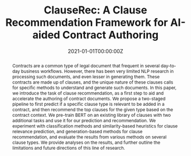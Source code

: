 ---
title: "ClauseRec: A Clause Recommendation Framework for AI-aided Contract Authoring"
authors:
- Vinay Aggarwal
- Aparna Garimella
- Balaji Vasan Srinivasan
- Anandhavelu N
- Rajiv Jain

date: "2021-01-01T00:00:00Z"
doi: ""

publishDate: "2021-01-01T00:00:00Z"

publication_types: ["conference"]

publication: "Proceedings of the 2021 Conference on Empirical Methods in Natural Language Processing"
publication_short: "EMNLP"

abstract: "Contracts are a common type of legal document that frequent in several day-to-day business workflows. However, there has been very limited NLP research in processing such documents, and even lesser in generating them. These contracts are made up of clauses, and the unique nature of these clauses calls for specific methods to understand and generate such documents. In this paper, we introduce the task of clause recommendation, as a first step to aid and accelerate the authoring of contract documents. We propose a two-staged pipeline to first predict if a specific clause type is relevant to be added in a contract, and then recommend the top clauses for the given type based on the contract context. We pre-train BERT on an existing library of clauses with two additional tasks and use it for our prediction and recommendation. We experiment with classification methods and similarity-based heuristics for clause relevance prediction, and generation-based methods for clause recommendation, and evaluate the results from various methods on several clause types. We provide analyses on the results, and further outline the limitations and future directions of this line of research."

summary: ""

tags:
- Contract Authoring
- AI Assistance
- Clause Recommendation
- Clause Content Generation

featured: true


links:
url_pdf: "https://aclanthology.org/2021.emnlp-main.691/"
url_code: 
url_dataset: 
url_poster: ""
url_project: 
url_slides: ""
url_source: ""
url_video: ""

projects: []
slides: ""
---
